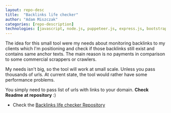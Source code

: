 ```yaml
---
layout: repo-desc
title:  "Backlinks life checker"
author: "Adam Miszczak"
categories: [repo-description]
technologies: [javascript, node.js, puppeteer.js, express.js, bootstrap]
---
```


The idea for this small tool were my needs about monitoring backlinks to my clients which I'm positioning and check if those backlinks still exist and contains same anchor texts. The main reason is no payments in comparison to some commercial scrappers or crawlers. 

My needs isn't big, so the tool will work at small scale. Unless you pass thousands of urls. At current state, the tool would rather have some performance problems.

You simply need to pass list of urls with links to your domain. **Check Readme at repository** :)


* Check the [Backlinks life checker Repository](https://github.com/Adammiszczak/backlinks-life-checker)

